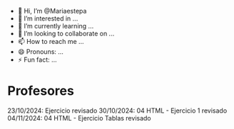 - 👋 Hi, I’m @Mariaestepa
- 👀 I’m interested in ...
- 🌱 I’m currently learning ...
- 💞️ I’m looking to collaborate on ...
- 📫 How to reach me ...
- 😄 Pronouns: ...
- ⚡ Fun fact: ...

<!---
Mariaestepa/Mariaestepa is a ✨ special ✨ repository because its `README.md` (this file) appears on your GitHub profile.
You can click the Preview link to take a look at your changes.
--->



# Profesores

23/10/2024: Ejercicio revisado
30/10/2024: 04 HTML - Ejercicio 1 revisado
04/11/2024: 04 HTML - Ejercicio Tablas revisado